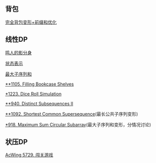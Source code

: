 ## 背包
[完全背包变形+前缀和优化](https://leetcode.cn/problems/find-the-original-typed-string-ii/submissions/578721098/)


## 线性DP

[鸣人的影分身](https://www.acwing.com/activity/content/code/content/7764549/)

[状态表示](https://www.acwing.com/problem/content/description/314/)

[最大子序列和](https://www.acwing.com/problem/content/description/1481/)

[**1105. Filling Bookcase Shelves](https://leetcode.cn/problems/filling-bookcase-shelves/description/)

[*1223. Dice Roll Simulation](https://leetcode.cn/problems/dice-roll-simulation/)

[**940. Distinct Subsequences II](https://leetcode.cn/problems/distinct-subsequences-ii/submissions/560128621/)

[**1092. Shortest Common Supersequence](https://leetcode.cn/problems/shortest-common-supersequence/submissions/560152598/)(最长公共子序列变形)

[*918. Maximum Sum Circular Subarray](https://leetcode.cn/problems/maximum-sum-circular-subarray/submissions/560473929/)(最大子序列和变形，分情况讨论)

## 状压DP
[AcWing 5729. 闯关游戏](https://www.acwing.com/activity/content/code/content/8716106/)

